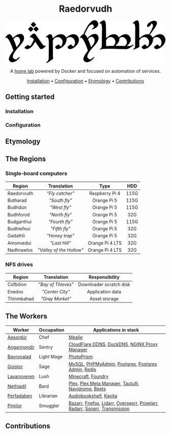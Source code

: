 <div align="center">

# Raedorvudh

<img src="resources/images/raedorvudh.svg" alt="Raedorvudh written in Tengwar" style="max-width:100%;">

A [home lab](https://www.seeedstudio.com/blog/2020/12/22/what-is-a-home-lab-getting-started-and-recommendations/) powered by Docker and focused on automation of services.

[Installation](#installation) •
[Configuration](#configuration) •
[Etymology](#etymology) •
[Contributions](#contributions)

</div>

## Getting started

### Installation

### Configuration

## Etymology

## The Regions

### Single-board computers

| Region     |       Translation        |      Type       |  HDD  |
| ---------- | :----------------------: | :-------------: | :---: |
| Raedorvudh |     _"Fly catcher"_      | Raspberry Pi 4  | 115G  |
| Butharad   |      _"South fly"_       |   Orange Pi 5   | 115G  |
| Budhdún    |       _"West fly"_       |   Orange Pi 5   | 115G  |
| Budhforod  |      _"North fly"_       |   Orange Pi 5   |  32G  |
| Budganthui |      _"Fourth fly"_      |   Orange Pi 5   | 115G  |
| Budhlefnui |      _"Fifth fly"_       |   Orange Pi 5   |  32G  |
| Gadathli   |      _"Honey trap"_      |   Orange Pi 5   |  32G  |
| Amonvedui  |      _"Last Hill"_       | Orange Pi 4 LTS |  32G  |
| Nadhrawlos | _"Valley of the Hollow"_ | Orange Pi 4 LTS |  32G  |

### NFS drives

| Region     |    Translation     |     Responsibility      |
| ---------- | :----------------: | :---------------------: |
| Cofbilion  | _"Bay of Thieves"_ | Downloader scratch disk |
| Enedos     |  _"Center City"_   |    Application data     |
| Thinmbahad |  _"Gray Market"_   |      Asset storage      |

## The Workers

| Worker                               | Occupation | Applications in stack                                                                                                                                                                                                                                                                                           |
| ------------------------------------ | ---------- | --------------------------------------------------------------------------------------------------------------------------------------------------------------------------------------------------------------------------------------------------------------------------------------------------------------- |
| [Aesordúr](aesordur/README.md)       | Chef       | [Mealie](https://mealie.io/)                                                                                                                                                                                                                                                                                    |
| [Angannondír](angannondir/README.md) | Sentry     | [CloudFlare DDNS](https://github.com/favonia/cloudflare-ddns), [DuckDNS](https://www.duckdns.org/), [NGINX Proxy Manager](https://nginxproxymanager.com/)                                                                                                                                                       |
| [Bavronalad](bavronalad/README.md)   | Light Mage | [PhotoPrism](https://www.photoprism.app/)                                                                                                                                                                                                                                                                       |
| [Goistor](goistor/README.md)         | Sage       | [MySQL](https://mariadb.org/), [PHPMyAdmin](https://www.phpmyadmin.net/), [Postgres](https://www.postgresql.org/), [Postgres Admin](https://www.pgadmin.org/), [Redis](https://redis.io/)                                                                                                                       |
| [Lavanoveren](lavanoveren/README.md) | Lush       | [Minecraft](https://www.minecraft.net/en-us), [Foundry](https://foundryvtt.com/)                                                                                                                                                                                                                                |
| [Nethiadil](nethiadil/README.md)     | Bard       | [Plex](https://www.plex.tv/), [Plex Meta Manager](https://metamanager.wiki/en/latest/), [Tautulli](https://tautulli.com/), [Navidrome](https://www.navidrome.org/), [Beets](https://beets.io/)                                                                                                                  |
| [Perfadaben](perfadaben/README.md)   | Librarian  | [Audiobookshelf](https://www.audiobookshelf.org/), [Kavita](https://www.kavitareader.com)                                                                                                                                                                                                                       |
| [Pímilor](pimilor/README.md)         | Smuggler   | [Bazarr](https://www.bazarr.media/), [Firefox](https://www.mozilla.org/en-US/firefox/new/), [Lidarr](https://lidarr.audio/), [Overseerr](https://overseerr.dev/), [Prowlarr](https://prowlarr.com/), [Radarr](https://radarr.video/), [Sonarr](https://sonarr.tv/), [Transmission](https://transmissionbt.com/) |

## Contributions
